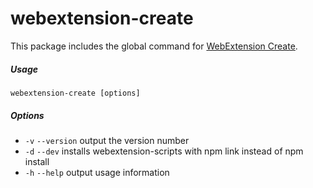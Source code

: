 # webextension-create

This package includes the global command for [WebExtension Create](https://github.com/kadauchi/webextension-create).

##### Usage

```
webextension-create [options]
```

##### Options

- `-v` `--version` output the version number
- `-d` `--dev` installs webextension-scripts with npm link instead of npm install
- `-h` `--help` output usage information

